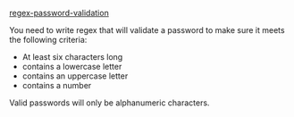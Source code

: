 [regex-password-validation](https://www.codewars.com/kata/52e1476c8147a7547a000811)

You need to write regex that will validate a password to make sure it meets the following criteria:

  <ul>
    <li>At least six characters long</li>
    <li>contains a lowercase letter</li>
    <li>contains an uppercase letter</li>
    <li>contains a number</li>
  </ul>
  
Valid passwords will only be alphanumeric characters.